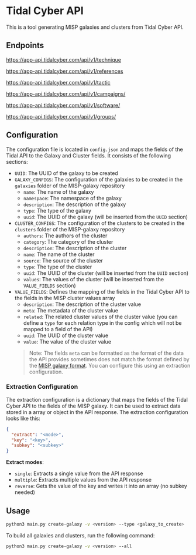 # Tidal Cyber API 

This is a tool generating MISP galaxies and clusters from Tidal Cyber API.

## Endpoints
https://app-api.tidalcyber.com/api/v1/technique

https://app-api.tidalcyber.com/api/v1/references

https://app-api.tidalcyber.com/api/v1/tactic

https://app-api.tidalcyber.com/api/v1/campaigns/

https://app-api.tidalcyber.com/api/v1/software/

https://app-api.tidalcyber.com/api/v1/groups/

## Configuration
The configuration file is located in `config.json` and maps the fields of the Tidal API to the Galaxy and Cluster fields. It consists of the following sections:
- `UUID`: The UUID of the galaxy to be created
- `GALAXY_CONFIGS`: The configuration of the galaxies to be created in the `galaxies` folder of the MISP-galaxy repository
  - `name`: The name of the galaxy
  - `namespace`: The namespace of the galaxy
  - `description`: The description of the galaxy
  - `type`: The type of the galaxy
  - `uuid`: The UUID of the galaxy (will be inserted from the `UUID` section)
- `CLUSTER_CONFIGS`: The configuration of the clusters to be created in the `clusters` folder of the MISP-galaxy repository 
  - `authors`: The authors of the cluster
  - `category`: The category of the cluster
  - `description`: The description of the cluster
  - `name`: The name of the cluster
  - `source`: The source of the cluster
  - `type`: The type of the cluster
  - `uuid`: The UUID of the cluster (will be inserted from the `UUID` section)
  - `values`: The values of the cluster (will be inserted from the `VALUE_FIELDS` section)
- `VALUE_FIELDS`: Defines the mapping of the fields in the Tidal Cyber API to the fields in the MISP cluster values array
  - `description`: The description of the cluster value
  - `meta`: The metadata of the cluster value 
  - `related`: The related cluster values of the cluster value (you can define a `type` for each relation type in the config which will not be mapped to a field of the API)
  - `uuid`: The UUID of the cluster value 
  - `value`: The value of the cluster value
  >Note: The fields `meta` can be formatted as the format of the data the API provides sometimes does not match the format defined by the [MISP galaxy format](https://www.misp-standard.org/rfc/misp-standard-galaxy-format.html#name-conventions-and-terminology). You can configure this using an extraction configuration.

### Extraction Configuration
The extraction configuration is a dictionary that maps the fields of the Tidal Cyber API to the fields of the MISP galaxy. It can be used to extract data stored in a array or object in the API response. The extraction configuration looks like this:
```json
{
  "extract": "<mode>",
  "key": "<key>",
  "subkey": "<subkey>"
}
```
**Extract modes**:

- `single`: Extracts a single value from the API response
- `multiple`: Extracts multiple values from the API response
- `reverse`: Gets the value of the key and writes it into an array (no subkey needed)

## Usage
```bash
python3 main.py create-galaxy -v <version> --type <galaxy_to_create>
```
To build all galaxies and clusters, run the following command:

```bash
python3 main.py create-galaxy -v <version> --all
```
